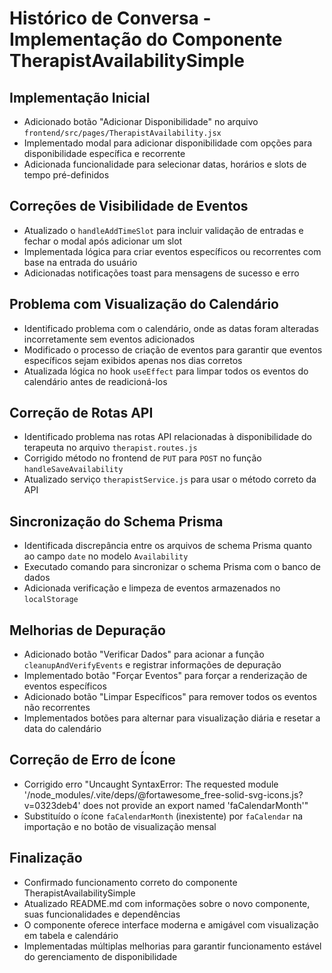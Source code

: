 # Histórico de Conversa - Implementação do Componente TherapistAvailabilitySimple

## Implementação Inicial
- Adicionado botão "Adicionar Disponibilidade" no arquivo `frontend/src/pages/TherapistAvailability.jsx`
- Implementado modal para adicionar disponibilidade com opções para disponibilidade específica e recorrente
- Adicionada funcionalidade para selecionar datas, horários e slots de tempo pré-definidos

## Correções de Visibilidade de Eventos
- Atualizado o `handleAddTimeSlot` para incluir validação de entradas e fechar o modal após adicionar um slot
- Implementada lógica para criar eventos específicos ou recorrentes com base na entrada do usuário
- Adicionadas notificações toast para mensagens de sucesso e erro

## Problema com Visualização do Calendário
- Identificado problema com o calendário, onde as datas foram alteradas incorretamente sem eventos adicionados
- Modificado o processo de criação de eventos para garantir que eventos específicos sejam exibidos apenas nos dias corretos
- Atualizada lógica no hook `useEffect` para limpar todos os eventos do calendário antes de readicioná-los

## Correção de Rotas API
- Identificado problema nas rotas API relacionadas à disponibilidade do terapeuta no arquivo `therapist.routes.js`
- Corrigido método no frontend de `PUT` para `POST` no função `handleSaveAvailability`
- Atualizado serviço `therapistService.js` para usar o método correto da API

## Sincronização do Schema Prisma
- Identificada discrepância entre os arquivos de schema Prisma quanto ao campo `date` no modelo `Availability`
- Executado comando para sincronizar o schema Prisma com o banco de dados
- Adicionada verificação e limpeza de eventos armazenados no `localStorage`

## Melhorias de Depuração
- Adicionado botão "Verificar Dados" para acionar a função `cleanupAndVerifyEvents` e registrar informações de depuração
- Implementado botão "Forçar Eventos" para forçar a renderização de eventos específicos
- Adicionado botão "Limpar Específicos" para remover todos os eventos não recorrentes
- Implementados botões para alternar para visualização diária e resetar a data do calendário

## Correção de Erro de Ícone
- Corrigido erro "Uncaught SyntaxError: The requested module '/node_modules/.vite/deps/@fortawesome_free-solid-svg-icons.js?v=0323deb4' does not provide an export named 'faCalendarMonth'"
- Substituído o ícone `faCalendarMonth` (inexistente) por `faCalendar` na importação e no botão de visualização mensal

## Finalização
- Confirmado funcionamento correto do componente TherapistAvailabilitySimple
- Atualizado README.md com informações sobre o novo componente, suas funcionalidades e dependências
- O componente oferece interface moderna e amigável com visualização em tabela e calendário
- Implementadas múltiplas melhorias para garantir funcionamento estável do gerenciamento de disponibilidade 